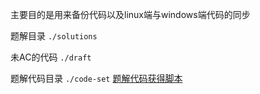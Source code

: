 

主要目的是用来备份代码以及linux端与windows端代码的同步

题解目录 `./solutions`

未AC的代码 `./draft`

题解代码目录 `./code-set` [题解代码获得脚本](https://github.com/2ndelement/OJ-ANS/blob/master/spider.py)
